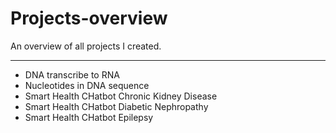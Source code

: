 # Projects-overview
An overview of all projects I created.
********************************************************************
* DNA transcribe to RNA
* Nucleotides in DNA sequence
* Smart Health CHatbot Chronic Kidney Disease
* Smart Health CHatbot Diabetic Nephropathy
* Smart Health CHatbot Epilepsy
